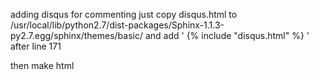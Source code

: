 
adding disqus for commenting
just copy disqus.html to /usr/local/lib/python2.7/dist-packages/Sphinx-1.1.3-py2.7.egg/sphinx/themes/basic/
and add ' {% include "disqus.html" %} ' after line 171

then make html
